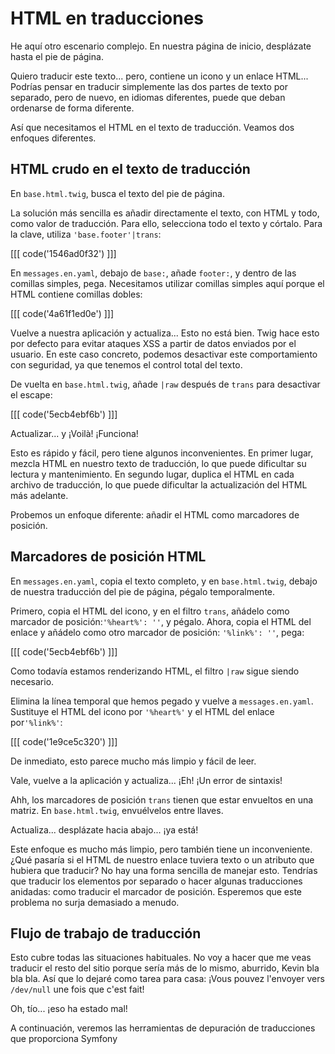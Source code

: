 # HTML en traducciones

He aquí otro escenario complejo. En nuestra página de inicio, desplázate hasta el pie de página.

Quiero traducir este texto... pero, contiene un icono y un enlace HTML... Podrías pensar en traducir simplemente las dos partes de texto por separado, pero de nuevo, en idiomas diferentes, puede que deban ordenarse de forma diferente.

Así que necesitamos el HTML en el texto de traducción. Veamos dos enfoques diferentes.

## HTML crudo en el texto de traducción

En `base.html.twig`, busca el texto del pie de página.

La solución más sencilla es añadir directamente el texto, con HTML y todo, como valor de traducción. Para ello, selecciona todo el texto y córtalo. Para la clave, utiliza `'base.footer'|trans`:

[[[ code('1546ad0f32') ]]]

En `messages.en.yaml`, debajo de `base:`, añade `footer:`, y dentro de las comillas simples, pega. Necesitamos utilizar comillas simples aquí porque el HTML contiene comillas dobles:

[[[ code('4a61f1ed0e') ]]]

Vuelve a nuestra aplicación y actualiza... Esto no está bien. Twig hace esto por defecto para evitar ataques XSS a partir de datos enviados por el usuario. En este caso concreto, podemos desactivar este comportamiento con seguridad, ya que tenemos el control total del texto.

De vuelta en `base.html.twig`, añade `|raw` después de `trans` para desactivar el escape:

[[[ code('5ecb4ebf6b') ]]]

Actualizar... y ¡Voilà! ¡Funciona!

Esto es rápido y fácil, pero tiene algunos inconvenientes. En primer lugar, mezcla HTML en nuestro texto de traducción, lo que puede dificultar su lectura y mantenimiento. En segundo lugar, duplica el HTML en cada archivo de traducción, lo que puede dificultar la actualización del HTML más adelante.

Probemos un enfoque diferente: añadir el HTML como marcadores de posición.

## Marcadores de posición HTML

En `messages.en.yaml`, copia el texto completo, y en `base.html.twig`, debajo de nuestra traducción del pie de página, pégalo temporalmente.

Primero, copia el HTML del icono, y en el filtro `trans`, añádelo como marcador de posición:`'%heart%': ''`, y pégalo. Ahora, copia el HTML del enlace y añádelo como otro marcador de posición: `'%link%': ''`, pega:

[[[ code('5ecb4ebf6b') ]]]

Como todavía estamos renderizando HTML, el filtro `|raw` sigue siendo necesario.

Elimina la línea temporal que hemos pegado y vuelve a `messages.en.yaml`. Sustituye el HTML del icono por `'%heart%'` y el HTML del enlace por`'%link%'`:

[[[ code('1e9ce5c320') ]]]

De inmediato, esto parece mucho más limpio y fácil de leer.

Vale, vuelve a la aplicación y actualiza... ¡Eh! ¡Un error de sintaxis!

Ahh, los marcadores de posición `trans` tienen que estar envueltos en una matriz. En `base.html.twig`, envuélvelos entre llaves.

Actualiza... desplázate hacia abajo... ¡ya está!

Este enfoque es mucho más limpio, pero también tiene un inconveniente. ¿Qué pasaría si el HTML de nuestro enlace tuviera texto o un atributo que hubiera que traducir? No hay una forma sencilla de manejar esto. Tendrías que traducir los elementos por separado o hacer algunas traducciones anidadas: como traducir el marcador de posición. Esperemos que este problema no surja demasiado a menudo.

## Flujo de trabajo de traducción

Esto cubre todas las situaciones habituales. No voy a hacer que me veas traducir el resto del sitio porque sería más de lo mismo, aburrido, Kevin bla bla bla. Así que lo dejaré como tarea para casa: ¡Vous pouvez l'envoyer vers `/dev/null` une fois que c'est fait!

Oh, tío... ¡eso ha estado mal!

A continuación, veremos las herramientas de depuración de traducciones que proporciona Symfony
